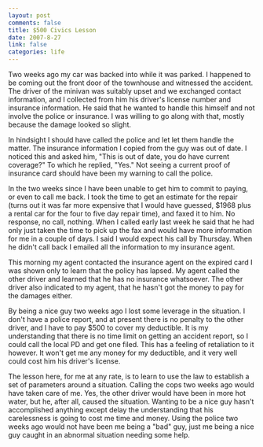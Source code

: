 ```yaml
--- 
layout: post
comments: false
title: $500 Civics Lesson
date: 2007-8-27
link: false
categories: life
---
```

Two weeks ago my car was backed into while it was parked.  I happened to be coming out the front door of the townhouse and witnessed the accident.  The driver of the minivan was suitably upset and we exchanged contact information, and I collected from him his driver's license number and insurance information.  He said that he wanted to handle this himself and not involve the police or insurance.  I was willing to go along with that, mostly because the damage looked so slight.

In hindsight I should have called the police and let let them handle the matter.  The insurance information I copied from the guy was out of date.  I noticed this and asked him, "This is out of date, you do have current coverage?"  To which he replied, "Yes."  Not seeing a current proof of insurance card should have been my warning to call the police.

In the two weeks since I have been unable to get him to commit to paying, or even to call me back.  I took the time to get an estimate for the repair (turns out it was far more expensive that I would have guessed, $1968 plus a rental car for the four to five day repair time), and faxed it to him.  No response, no call, nothing.  When I called early last week he said that he had only just taken the time to pick up the fax and would have more information for me in a couple of days.  I said I would expect his call by Thursday.  When he didn't call back I emailed all the information to my insurance agent.

This morning my agent contacted the insurance agent on the expired card I was shown only to learn that the policy has lapsed.  My agent called the other driver and learned that he has no insurance whatsoever.  The other driver also indicated to my agent, that he hasn't got the money to pay for the damages either.

By being a nice guy two weeks ago I lost some leverage in the situation.  I don't have a police report, and at present there is no penalty to the other driver, and  I have to pay $500 to cover my deductible.  It is my understanding that there is no time limit on getting an accident report, so I could call the local PD and get one filed.  This has a feeling of retaliation to it however.  It won't get me any money for my deductible, and it very well could cost him his driver's license.

The lesson here, for me at any rate, is to learn to use the law to establish a set of parameters around a situation.  Calling the cops two weeks ago would have taken care of me.  Yes, the other driver would have been in more hot water, but he, after all, caused the situation.  Wanting to be a nice guy hasn't accomplished anything except delay the understanding that his carelessness is going to cost me time and money.  Using the police two weeks ago would not have been me being a "bad" guy, just me being a nice guy caught in an abnormal situation needing some help.
